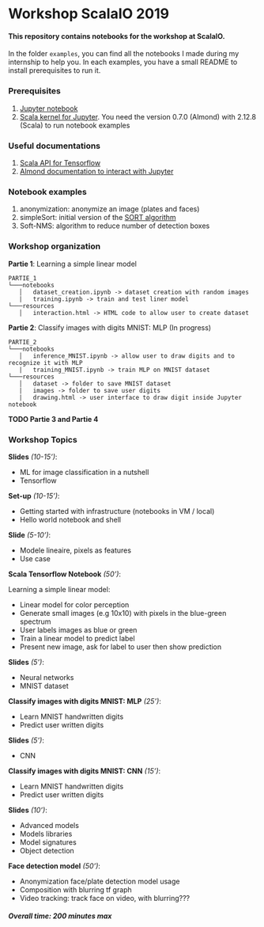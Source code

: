 
# Workshop ScalaIO 2019

#### This repository contains notebooks for the workshop at ScalaIO.


In the folder `examples`, you can find all the notebooks I made during my internship to help you.
In each examples, you have a small README to install prerequisites to run it.

### Prerequisites
1. [Jupyter notebook](https://jupyter.readthedocs.io/en/latest/install.html)
2. [Scala kernel for Jupyter](https://almond.sh/docs/quick-start-install). You need  the version 0.7.0 (Almond) with 2.12.8 (Scala) to run notebook examples

### Useful documentations
1. [Scala API for Tensorflow](https://github.com/eaplatanios/tensorflow_scala)
2. [Almond documentation to interact with Jupyter](https://almond.sh/docs/api-jupyter)

### Notebook examples
1. anonymization: anonymize an image (plates and faces)
2. simpleSort: initial version of the [SORT algorithm](https://arxiv.org/pdf/1602.00763.pdf)
3. Soft-NMS: algorithm to reduce number of detection boxes

### Workshop organization
**Partie 1**: Learning a simple linear model
```
PARTIE_1    
└───notebooks
   │   dataset_creation.ipynb -> dataset creation with random images
   |   training.ipynb -> train and test liner model
└───resources
   │   interaction.html -> HTML code to allow user to create dataset
```

**Partie 2**: Classify images with digits MNIST: MLP (In progress)
```
PARTIE_2    
└───notebooks
   │   inference_MNIST.ipynb -> allow user to draw digits and to recognize it with MLP
   |   training_MNIST.ipynb -> train MLP on MNIST dataset
└───resources
   │   dataset -> folder to save MNIST dataset
   |   images -> folder to save user digits
   |   drawing.html -> user interface to draw digit inside Jupyter notebook
```

**TODO Partie 3 and Partie 4**

### Workshop Topics
**Slides** *(10-15’)*:
* ML for image classification in a nutshell
* Tensorflow

**Set-up** *(10-15’)*:
* Getting started with infrastructure (notebooks in VM / local)
* Hello world notebook and shell

**Slide** *(5-10’)*:
* Modele lineaire, pixels as features
* Use case

**Scala Tensorflow Notebook** *(50’)*:

Learning a simple linear model:
* Linear model for color perception
* Generate small images (e.g 10x10) with pixels in the blue-green spectrum
* User labels images as blue or green
* Train a linear model to predict label
* Present new image, ask for label to user then show prediction

**Slides** *(5’)*:
* Neural networks
* MNIST dataset

**Classify images with digits MNIST: MLP** *(25’)*:
* Learn MNIST handwritten digits
* Predict user written digits

**Slides** *(5’)*:
* CNN

**Classify images with digits MNIST: CNN** *(15’)*:
* Learn MNIST handwritten digits
* Predict user written digits

**Slides** *(10’)*:
* Advanced models
* Models libraries
* Model signatures
* Object detection

**Face detection model** *(50’)*:
* Anonymization face/plate detection model usage
* Composition with blurring tf graph
* Video tracking: track face on video, with blurring???

##### Overall time: 200 minutes max
